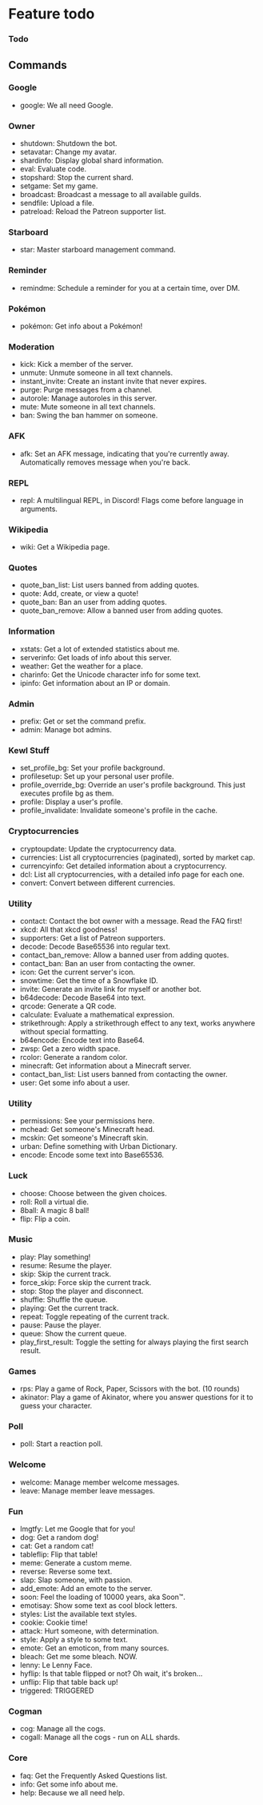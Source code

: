 # Feature todo

### Todo

## Commands
### Google
 - google: We all need Google.

### Owner
 - shutdown: Shutdown the bot.
 - setavatar: Change my avatar.
 - shardinfo: Display global shard information.
 - eval: Evaluate code.
 - stopshard: Stop the current shard.
 - setgame: Set my game.
 - broadcast: Broadcast a message to all available guilds.
 - sendfile: Upload a file.
 - patreload: Reload the Patreon supporter list.

### Starboard
 - star: Master starboard management command.

### Reminder
 - remindme: Schedule a reminder for you at a certain time, over DM.

### Pokémon
 - pokémon: Get info about a Pokémon!

### Moderation
 - kick: Kick a member of the server.
 - unmute: Unmute someone in all text channels.
 - instant_invite: Create an instant invite that never expires.
 - purge: Purge messages from a channel.
 - autorole: Manage autoroles in this server.
 - mute: Mute someone in all text channels.
 - ban: Swing the ban hammer on someone.

### AFK
 - afk: Set an AFK message, indicating that you're currently away. Automatically removes message when you're back.

### REPL
 - repl: A multilingual REPL, in Discord! Flags come before language in arguments.

### Wikipedia
 - wiki: Get a Wikipedia page.

### Quotes
 - quote_ban_list: List users banned from adding quotes.
 - quote: Add, create, or view a quote!
 - quote_ban: Ban an user from adding quotes.
 - quote_ban_remove: Allow a banned user from adding quotes.

### Information
 - xstats: Get a lot of extended statistics about me.
 - serverinfo: Get loads of info about this server.
 - weather: Get the weather for a place.
 - charinfo: Get the Unicode character info for some text.
 - ipinfo: Get information about an IP or domain.

### Admin
 - prefix: Get or set the command prefix.
 - admin: Manage bot admins.

### Kewl Stuff
 - set_profile_bg: Set your profile background.
 - profilesetup: Set up your personal user profile.
 - profile_override_bg: Override an user's profile background. This just executes profile bg as them.
 - profile: Display a user's profile.
 - profile_invalidate: Invalidate someone's profile in the cache.

### Cryptocurrencies
 - cryptoupdate: Update the cryptocurrency data.
 - currencies: List all cryptocurrencies (paginated), sorted by market cap.
 - currencyinfo: Get detailed information about a cryptocurrency.
 - dcl: List all cryptocurrencies, with a detailed info page for each one.
 - convert: Convert between different currencies.

### Utility
 - contact: Contact the bot owner with a message. Read the FAQ first!
 - xkcd: All that xkcd goodness!
 - supporters: Get a list of Patreon supporters.
 - decode: Decode Base65536 into regular text.
 - contact_ban_remove: Allow a banned user from adding quotes.
 - contact_ban: Ban an user from contacting the owner.
 - icon: Get the current server's icon.
 - snowtime: Get the time of a Snowflake ID.
 - invite: Generate an invite link for myself or another bot.
 - b64decode: Decode Base64 into text.
 - qrcode: Generate a QR code.
 - calculate: Evaluate a mathematical expression.
 - strikethrough: Apply a strikethrough effect to any text, works anywhere without special formatting.
 - b64encode: Encode text into Base64.
 - zwsp: Get a zero width space.
 - rcolor: Generate a random color.
 - minecraft: Get information about a Minecraft server.
 - contact_ban_list: List users banned from contacting the owner.
 - user: Get some info about a user.

### Utility
 - permissions: See your permissions here.
 - mchead: Get someone's Minecraft head.
 - mcskin: Get someone's Minecraft skin.
 - urban: Define something with Urban Dictionary.
 - encode: Encode some text into Base65536.

### Luck
 - choose: Choose between the given choices.
 - roll: Roll a virtual die.
 - 8ball: A magic 8 ball!
 - flip: Flip a coin.

### Music
 - play: Play something!
 - resume: Resume the player.
 - skip: Skip the current track.
 - force_skip: Force skip the current track.
 - stop: Stop the player and disconnect.
 - shuffle: Shuffle the queue.
 - playing: Get the current track.
 - repeat: Toggle repeating of the current track.
 - pause: Pause the player.
 - queue: Show the current queue.
 - play_first_result: Toggle the setting for always playing the first search result.

### Games
 - rps: Play a game of Rock, Paper, Scissors with the bot. (10 rounds)
 - akinator: Play a game of Akinator, where you answer questions for it to guess your character.

### Poll
 - poll: Start a reaction poll.

### Welcome
 - welcome: Manage member welcome messages.
 - leave: Manage member leave messages.

### Fun
 - lmgtfy: Let me Google that for you!
 - dog: Get a random dog!
 - cat: Get a random cat!
 - tableflip: Flip that table!
 - meme: Generate a custom meme.
 - reverse: Reverse some text.
 - slap: Slap someone, with passion.
 - add_emote: Add an emote to the server.
 - soon: Feel the loading of 10000 years, aka Soon™.
 - emotisay: Show some text as cool block letters.
 - styles: List the available text styles.
 - cookie: Cookie time!
 - attack: Hurt someone, with determination.
 - style: Apply a style to some text.
 - emote: Get an emoticon, from many sources.
 - bleach: Get me some bleach. NOW.
 - lenny: Le Lenny Face.
 - hyflip: Is that table flipped or not? Oh wait, it's broken...
 - unflip: Flip that table back up!
 - triggered: TRIGGERED

### Cogman
 - cog: Manage all the cogs.
 - cogall: Manage all the cogs - run on ALL shards.

### Core
 - faq: Get the Frequently Asked Questions list.
 - info: Get some info about me.
 - help: Because we all need help.
